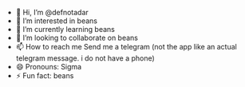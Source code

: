 - 👋 Hi, I’m @defnotadar
- 👀 I’m interested in beans
- 🌱 I’m currently learning beans
- 💞️ I’m looking to collaborate on beans
- 📫 How to reach me Send me a telegram (not the app like an actual telegram message. i do not have a phone) 
- 😄 Pronouns: Sigma 
- ⚡ Fun fact: beans

<!---
defnotadar/defnotadar is a ✨ special ✨ repository because its `README.md` (this file) appears on your GitHub profile.
You can click the Preview link to take a look at your changes.
--->
